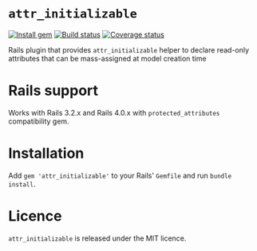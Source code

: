 # `attr_initializable`

[![Install gem](https://badge.fury.io/rb/attr_initializable.png)](https://rubygems.org/gems/attr_initializable)
[![Build status](https://travis-ci.org/rcook/attr_initializable.png)](https://travis-ci.org/rcook/attr_initializable)
[![Coverage status](https://coveralls.io/repos/rcook/attr_initializable/badge.png?branch=master)](https://coveralls.io/r/rcook/attr_initializable)

Rails plugin that provides `attr_initializable` helper to declare read-only attributes that can be mass-assigned at model creation time

# Rails support

Works with Rails 3.2.x and Rails 4.0.x with `protected_attributes` compatibility gem.

# Installation

Add `gem 'attr_initializable'` to your Rails' `Gemfile` and run `bundle install`.

# Licence

`attr_initializable` is released under the MIT licence.

